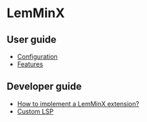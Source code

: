 # LemMinX

## User guide

 * [Configuration](Configuration.md)
 * [Features](Features.md)

## Developer guide

 * [How to implement a LemMinX extension?](LemMinX-Extensions.md)
 * [Custom LSP](LSP-Extensions.md)